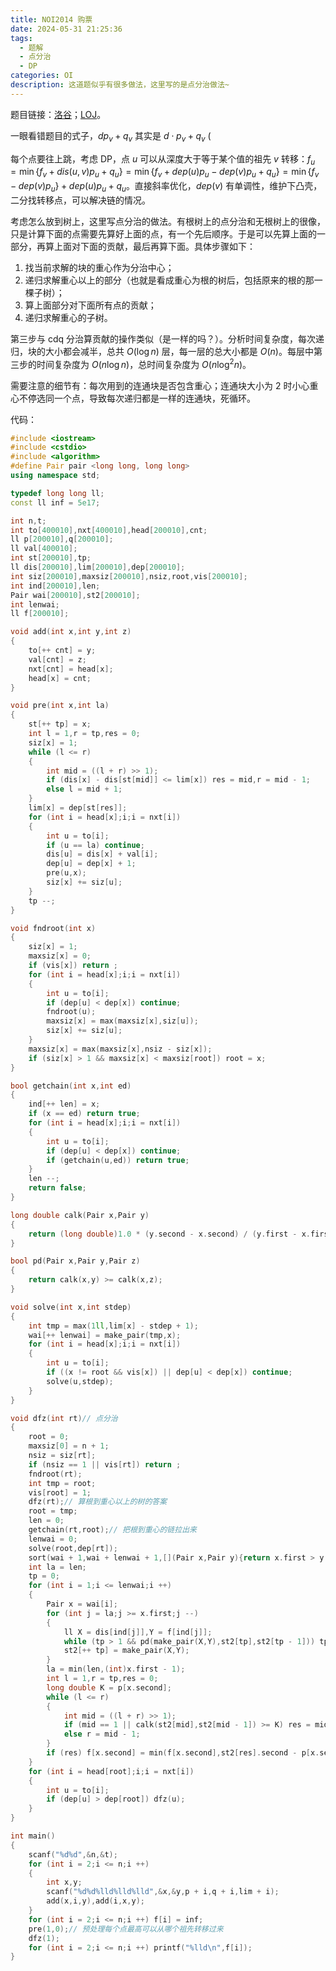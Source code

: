 ```yaml
---
title: NOI2014 购票
date: 2024-05-31 21:25:36
tags:
  - 题解
  - 点分治
  - DP
categories: OI
description: 这道题似乎有很多做法，这里写的是点分治做法~
---
```


题目链接：[洛谷](https://www.luogu.com.cn/problem/P2305)；[LOJ](https://loj.ac/p/2249)。

一眼看错题目的式子，$dp_v+q_v$ 其实是 $d\cdot p_v+q_v$
(

每个点要往上跳，考虑 DP，点 $u$ 可以从深度大于等于某个值的祖先 $v$ 转移：$f_u = \min \{ f_v + dis(u,v) p_u + q_u \} = \min \{ f_v + dep(u) p_u - dep(v)p_u + q_u \} = \min \{ f_v - dep(v)p_u \} + dep(u)p_u + q_u$。直接斜率优化，$dep(v)$ 有单调性，维护下凸壳，二分找转移点，可以解决链的情况。

考虑怎么放到树上，这里写点分治的做法。有根树上的点分治和无根树上的很像，只是计算下面的点需要先算好上面的点，有一个先后顺序。于是可以先算上面的一部分，再算上面对下面的贡献，最后再算下面。具体步骤如下：

1. 找当前求解的块的重心作为分治中心；
2. 递归求解重心以上的部分（也就是看成重心为根的树后，包括原来的根的那一棵子树）；
3. 算上面部分对下面所有点的贡献；
4. 递归求解重心的子树。

第三步与 cdq 分治算贡献的操作类似（是一样的吗？）。分析时间复杂度，每次递归，块的大小都会减半，总共 $O(\log n)$ 层，每一层的总大小都是 $O(n)$。每层中第三步的时间复杂度为 $O(n \log n)$，总时间复杂度为 $O(n \log^2 n)$。

需要注意的细节有：每次用到的连通块是否包含重心；连通块大小为 $2$ 时小心重心不停选同一个点，导致每次递归都是一样的连通块，死循环。

代码：

```cpp
#include <iostream>
#include <cstdio>
#include <algorithm>
#define Pair pair <long long, long long>
using namespace std;

typedef long long ll;
const ll inf = 5e17;

int n,t;
int to[400010],nxt[400010],head[200010],cnt;
ll p[200010],q[200010];
ll val[400010];
int st[200010],tp;
ll dis[200010],lim[200010],dep[200010];
int siz[200010],maxsiz[200010],nsiz,root,vis[200010];
int ind[200010],len;
Pair wai[200010],st2[200010];
int lenwai;
ll f[200010];

void add(int x,int y,int z)
{
    to[++ cnt] = y;
    val[cnt] = z;
    nxt[cnt] = head[x];
    head[x] = cnt;
}

void pre(int x,int la)
{
    st[++ tp] = x;
    int l = 1,r = tp,res = 0;
    siz[x] = 1;
    while (l <= r)
    {
        int mid = ((l + r) >> 1);
        if (dis[x] - dis[st[mid]] <= lim[x]) res = mid,r = mid - 1;
        else l = mid + 1;
    }
    lim[x] = dep[st[res]];
    for (int i = head[x];i;i = nxt[i])
    {
        int u = to[i];
        if (u == la) continue;
        dis[u] = dis[x] + val[i];
        dep[u] = dep[x] + 1;
        pre(u,x);
        siz[x] += siz[u];
    }
    tp --;
}

void fndroot(int x)
{
    siz[x] = 1;
    maxsiz[x] = 0;
    if (vis[x]) return ;
    for (int i = head[x];i;i = nxt[i])
    {
        int u = to[i];
        if (dep[u] < dep[x]) continue;
        fndroot(u);
        maxsiz[x] = max(maxsiz[x],siz[u]);
        siz[x] += siz[u];
    }
    maxsiz[x] = max(maxsiz[x],nsiz - siz[x]);
    if (siz[x] > 1 && maxsiz[x] < maxsiz[root]) root = x;
}

bool getchain(int x,int ed)
{
    ind[++ len] = x;
    if (x == ed) return true;
    for (int i = head[x];i;i = nxt[i])
    {
        int u = to[i];
        if (dep[u] < dep[x]) continue;
        if (getchain(u,ed)) return true;
    }
    len --;
    return false;
}

long double calk(Pair x,Pair y)
{
    return (long double)1.0 * (y.second - x.second) / (y.first - x.first);
}

bool pd(Pair x,Pair y,Pair z)
{
    return calk(x,y) >= calk(x,z);
}

void solve(int x,int stdep)
{
    int tmp = max(1ll,lim[x] - stdep + 1);
    wai[++ lenwai] = make_pair(tmp,x);
    for (int i = head[x];i;i = nxt[i])
    {
        int u = to[i];
        if ((x != root && vis[x]) || dep[u] < dep[x]) continue;
        solve(u,stdep);
    }
}

void dfz(int rt)// 点分治
{
    root = 0;
    maxsiz[0] = n + 1;
    nsiz = siz[rt];
    if (nsiz == 1 || vis[rt]) return ;
    fndroot(rt);
    int tmp = root;
    vis[root] = 1;
    dfz(rt);// 算根到重心以上的树的答案
    root = tmp;
    len = 0;
    getchain(rt,root);// 把根到重心的链拉出来
    lenwai = 0;
    solve(root,dep[rt]);
    sort(wai + 1,wai + lenwai + 1,[](Pair x,Pair y){return x.first > y.first;});
    int la = len;
    tp = 0;
    for (int i = 1;i <= lenwai;i ++)
    {
        Pair x = wai[i];
        for (int j = la;j >= x.first;j --)
        {
            ll X = dis[ind[j]],Y = f[ind[j]];
            while (tp > 1 && pd(make_pair(X,Y),st2[tp],st2[tp - 1])) tp --;
            st2[++ tp] = make_pair(X,Y);
        }
        la = min(len,(int)x.first - 1);
        int l = 1,r = tp,res = 0;
        long double K = p[x.second];
        while (l <= r)
        {
            int mid = ((l + r) >> 1);
            if (mid == 1 || calk(st2[mid],st2[mid - 1]) >= K) res = mid,l = mid + 1;
            else r = mid - 1;
        }
        if (res) f[x.second] = min(f[x.second],st2[res].second - p[x.second] * st2[res].first + dis[x.second] * p[x.second] + q[x.second]);
    }
    for (int i = head[root];i;i = nxt[i])
    {
        int u = to[i];
        if (dep[u] > dep[root]) dfz(u);
    }
}

int main()
{
    scanf("%d%d",&n,&t);
    for (int i = 2;i <= n;i ++)
    {
        int x,y;
        scanf("%d%d%lld%lld%lld",&x,&y,p + i,q + i,lim + i);
        add(x,i,y),add(i,x,y);
    }
    for (int i = 2;i <= n;i ++) f[i] = inf;
    pre(1,0);// 预处理每个点最高可以从哪个祖先转移过来
    dfz(1);
    for (int i = 2;i <= n;i ++) printf("%lld\n",f[i]);
}
```